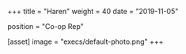 +++
title = "Haren"
weight = 40
date = "2019-11-05"

position = "Co-op Rep"

[asset]
    image = "execs/default-photo.png"
+++
